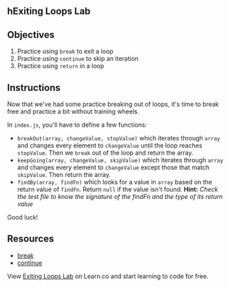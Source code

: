 hExiting Loops Lab
---

## Objectives

1. Practice using `break` to exit a loop
2. Practice using `continue` to skip an iteration
3. Practice using `return` in a loop

## Instructions

Now that we've had some practice breaking out of loops, it's time to break free and practice a bit without training wheels.

In `index.js`, you'll have to define a few functions:

- `breakOut(array, changeValue, stopValue)` which iterates through `array` and changes every element to `changeValue` until the loop reaches `stopValue`. Then we `break` out of the loop and return the array.
- `keepGoing(array, changeValue, skipValue)` which iterates through `array` and changes every element to `changeValue` except those that match `skipValue`. Then return the array.
- `findBy(array, findFn)` which looks for a value in `array` based on the return value of `findFn`. Return `null` if the value isn't found. **Hint:** *Check the test file to know the signature of the findFn and the type of its return value* 

Good luck!

## Resources

- [break](https://developer.mozilla.org/en-US/docs/Web/JavaScript/Reference/Statements/break)
- [continue](https://developer.mozilla.org/en-US/docs/Web/JavaScript/Reference/Statements/continue)

<p class='util--hide'>View <a href='https://learn.co/lessons/exiting-loops-lab'>Exiting Loops Lab</a> on Learn.co and start learning to code for free.</p>

